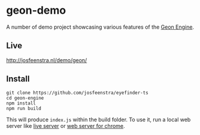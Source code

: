 # geon-demo
A number of demo project showcasing various features of the [Geon Engine](https://github.com/josfeenstra/geon-engine).


## Live
http://josfeenstra.nl/demo/geon/


## Install 


```
git clone https://github.com/josfeenstra/eyefinder-ts
cd geon-engine 
npm install 
npm run build
```
This will produce ```index.js``` within the build folder. To use it, run a local web server like [live server](https://marketplace.visualstudio.com/items?itemName=ritwickdey.LiveServer) or [web server for chrome](https://chrome.google.com/webstore/detail/web-server-for-chrome/ofhbbkphhbklhfoeikjpcbhemlocgigb).